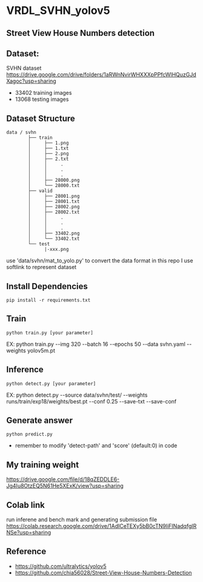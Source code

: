 # VRDL_SVHN_yolov5
## Street View House Numbers detection

## Dataset:
SVHN dataset  
https://drive.google.com/drive/folders/1aRWnNvirWHXXXpPPfcWlHQuzGJdXagoc?usp=sharing
 - 33402 training images
 - 13068 testing images 

## Dataset Structure
```
data / svhn
        ├── train
        │     ├── 1.png
        │     ├── 1.txt
        │     ├── 2.png
        │     ├── 2.txt
        │     │     .
        │     │     .
        │     │     .
        │     ├── 28000.png
        │     └── 28000.txt
        ├── valid
        │     ├── 28001.png
        │     ├── 28001.txt
        │     ├── 28002.png
        │     ├── 28002.txt
        │     │     .
        │     │     .
        │     │     .
        │     ├── 33402.png
        │     └── 33402.txt
        └── test
              |-xxx.png
```

use 'data/svhn/mat_to_yolo.py' to convert the data format
in this repo I use softlink to represent dataset 

## Install  Dependencies
```
pip install -r requirements.txt
```

## Train 
```
python train.py [your parameter]
```
EX: python train.py --img 320 --batch 16 --epochs 50 --data svhn.yaml --weights yolov5m.pt

## Inference
```
python detect.py [your parameter]
```
EX: python detect.py --source data/svhn/test/ --weights runs/train/exp18/weights/best.pt --conf 0.25 --save-txt --save-conf

## Generate answer
```
python predict.py
```
* remember to modify 'detect-path' and 'score' (default:0) in code 

## My training weight
https://drive.google.com/file/d/18qZEDDLE6-Jg4Iu8OtzEQ5N61He5XExK/view?usp=sharing

## Colab link
run inferene and bench mark and generating submission file  
https://colab.research.google.com/drive/1AdICeTEXy5bB0cTN9IiFINadqfgIRNSe?usp=sharing

## Reference
* https://github.com/ultralytics/yolov5
* https://github.com/chia56028/Street-View-House-Numbers-Detection
